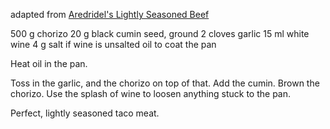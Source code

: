 adapted from [Aredridel's Lightly Seasoned Beef](aredridel_lightly_seasoned_beef.md)

500 g chorizo
20 g black cumin seed, ground
2 cloves garlic
15 ml white wine
4 g salt if wine is unsalted
oil to coat the pan

Heat oil in the pan.

Toss in the garlic, and the chorizo on top of that.
Add the cumin. Brown the chorizo.
Use the splash of wine to loosen anything stuck to the pan.

Perfect, lightly seasoned taco meat.
